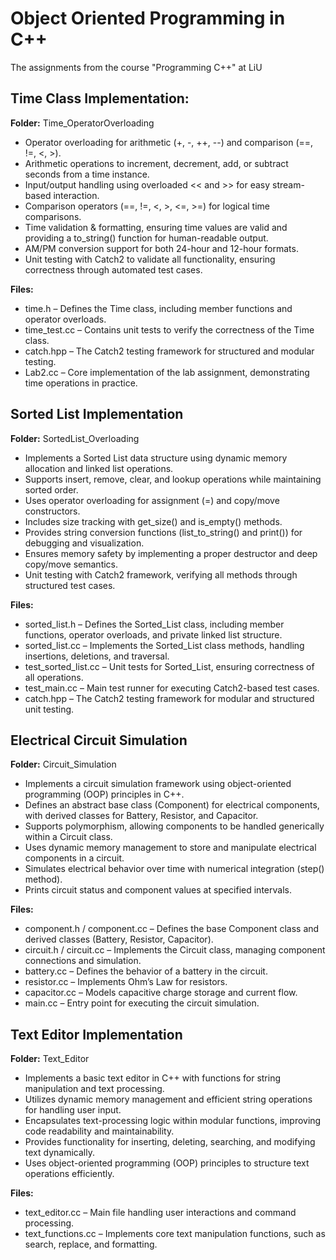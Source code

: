 # Object Oriented Programming in C++
The assignments from the course "Programming C++" at LiU

## Time Class Implementation:  
**Folder:** Time_OperatorOverloading
- Operator overloading for arithmetic (+, -, ++, --) and comparison (==, !=, <, >).
- Arithmetic operations to increment, decrement, add, or subtract seconds from a time instance.
- Input/output handling using overloaded << and >> for easy stream-based interaction.
- Comparison operators (==, !=, <, >, <=, >=) for logical time comparisons.
- Time validation & formatting, ensuring time values are valid and providing a to_string() function for human-readable output.
- AM/PM conversion support for both 24-hour and 12-hour formats.
- Unit testing with Catch2 to validate all functionality, ensuring correctness through automated test cases.

**Files:**  
- time.h – Defines the Time class, including member functions and operator overloads.
- time_test.cc – Contains unit tests to verify the correctness of the Time class.
- catch.hpp – The Catch2 testing framework for structured and modular testing.
- Lab2.cc – Core implementation of the lab assignment, demonstrating time operations in practice.

## Sorted List Implementation
**Folder:** SortedList_Overloading
- Implements a Sorted List data structure using dynamic memory allocation and linked list operations.
- Supports insert, remove, clear, and lookup operations while maintaining sorted order.
- Uses operator overloading for assignment (=) and copy/move constructors.
- Includes size tracking with get_size() and is_empty() methods.
- Provides string conversion functions (list_to_string() and print()) for debugging and visualization.
- Ensures memory safety by implementing a proper destructor and deep copy/move semantics.
- Unit testing with Catch2 framework, verifying all methods through structured test cases.

**Files:**  
- sorted_list.h – Defines the Sorted_List class, including member functions, operator overloads, and private linked list structure.
- sorted_list.cc – Implements the Sorted_List class methods, handling insertions, deletions, and traversal.
- test_sorted_list.cc – Unit tests for Sorted_List, ensuring correctness of all operations.
- test_main.cc – Main test runner for executing Catch2-based test cases.
- catch.hpp – The Catch2 testing framework for modular and structured unit testing.


## Electrical Circuit Simulation
**Folder:** Circuit_Simulation
- Implements a circuit simulation framework using object-oriented programming (OOP) principles in C++.
- Defines an abstract base class (Component) for electrical components, with derived classes for Battery, Resistor, and Capacitor.
- Supports polymorphism, allowing components to be handled generically within a Circuit class.
- Uses dynamic memory management to store and manipulate electrical components in a circuit.
- Simulates electrical behavior over time with numerical integration (step() method).
- Prints circuit status and component values at specified intervals.

**Files:**
- component.h / component.cc – Defines the base Component class and derived classes (Battery, Resistor, Capacitor).
- circuit.h / circuit.cc – Implements the Circuit class, managing component connections and simulation.
- battery.cc – Defines the behavior of a battery in the circuit.
- resistor.cc – Implements Ohm’s Law for resistors.
- capacitor.cc – Models capacitive charge storage and current flow.
- main.cc – Entry point for executing the circuit simulation.

## Text Editor Implementation
**Folder:** Text_Editor
- Implements a basic text editor in C++ with functions for string manipulation and text processing.
- Utilizes dynamic memory management and efficient string operations for handling user input.
- Encapsulates text-processing logic within modular functions, improving code readability and maintainability.
- Provides functionality for inserting, deleting, searching, and modifying text dynamically.
- Uses object-oriented programming (OOP) principles to structure text operations efficiently.

**Files:**
- text_editor.cc – Main file handling user interactions and command processing.
- text_functions.cc – Implements core text manipulation functions, such as search, replace, and formatting.
